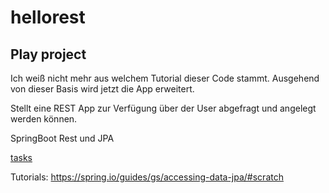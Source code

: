# hellorest 

## Play project
Ich weiß nicht mehr aus welchem Tutorial dieser Code stammt. Ausgehend von dieser Basis wird jetzt die App erweitert. 

Stellt eine REST App zur Verfügung über der User abgefragt und angelegt werden können.


SpringBoot Rest und JPA 

[tasks](tasks.md)

Tutorials:
https://spring.io/guides/gs/accessing-data-jpa/#scratch
